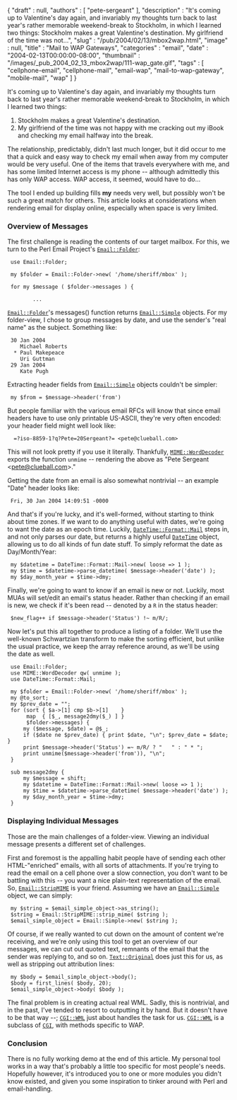{
   "draft" : null,
   "authors" : [
      "pete-sergeant"
   ],
   "description" : "It's coming up to Valentine's day again, and invariably my thoughts turn back to last year's rather memorable weekend-break to Stockholm, in which I learned two things: Stockholm makes a great Valentine's destination. My girlfriend of the time was not...",
   "slug" : "/pub/2004/02/13/mbox2wap.html",
   "image" : null,
   "title" : "Mail to WAP Gateways",
   "categories" : "email",
   "date" : "2004-02-13T00:00:00-08:00",
   "thumbnail" : "/images/_pub_2004_02_13_mbox2wap/111-wap_gate.gif",
   "tags" : [
      "cellphone-email",
      "cellphone-mail",
      "email-wap",
      "mail-to-wap-gateway",
      "mobile-mail",
      "wap"
   ]
}



It's coming up to Valentine's day again, and invariably my thoughts turn back to last year's rather memorable weekend-break to Stockholm, in which I learned two things:

1.  Stockholm makes a great Valentine's destination.
2.  My girlfriend of the time was not happy with me cracking out my iBook and checking my email halfway into the break.

The relationship, predictably, didn't last much longer, but it did occur to me that a quick and easy way to check my email when away from my computer would be very useful. One of the items that travels everywhere with me, and has some limited Internet access is my phone -- although admittedly this has only WAP access. WAP access, it seemed, would have to do...

The tool I ended up building fills **my** needs very well, but possibly won't be such a great match for others. This article looks at considerations when rendering email for display online, especially when space is very limited.

### <span id="Overview_of_messages">Overview of Messages</span>

The first challenge is reading the contents of our target mailbox. For this, we turn to the Perl Email Project's [`Email::Folder`](http://search.cpan.org/perldoc?Email::Folder):

     use Email::Folder;
     
     my $folder = Email::Folder->new( '/home/sheriff/mbox' );
     
     for my $message ( $folder->messages ) {
     
            ...

[`Email::Folder`](http://search.cpan.org/perldoc?Email::Folder)'s messages() function returns [`Email::Simple`](http://search.cpan.org/perldoc?Email::Simple) objects. For my folder-view, I chose to group messages by date, and use the sender's "real name" as the subject. Something like:

     30 Jan 2004
        Michael Roberts
      * Paul Makepeace
        Uri Guttman
     29 Jan 2004
        Kate Pugh

Extracting header fields from [`Email::Simple`](http://search.cpan.org/perldoc?Email::Simple) objects couldn't be simpler:

     my $from = $message->header('from')

But people familiar with the various email RFCs will know that since email headers have to use only printable US-ASCII, they're very often encoded: your header field might well look like:

      =?iso-8859-1?q?Pete=20Sergeant?= <pete@clueball.com>

This will not look pretty if you use it literally. Thankfully, [`MIME::WordDecoder`](http://search.cpan.org/perldoc?MIME::WordDecoder) exports the function `unmime` -- rendering the above as "Pete Sergeant &lt;pete@clueball.com&gt;."

Getting the date from an email is also somewhat nontrivial -- an example "Date" header looks like:

     Fri, 30 Jan 2004 14:09:51 -0000

And that's if you're lucky, and it's well-formed, without starting to think about time zones. If we want to do anything useful with dates, we're going to want the date as an epoch time. Luckily, [`DateTime::Format::Mail`](http://search.cpan.org/perldoc?DateTime::Format::Mail) steps in, and not only parses our date, but returns a highly useful [`DateTime`](http://search.cpan.org/perldoc?DateTime) object, allowing us to do all kinds of fun date stuff. To simply reformat the date as Day/Month/Year:

     my $datetime = DateTime::Format::Mail->new( loose => 1 );
     my $time = $datetime->parse_datetime( $message->header('date') );
     my $day_month_year = $time->dmy;

Finally, we're going to want to know if an email is new or not. Luckily, most MUAs will set/edit an email's status header. Rather than checking if an email is new, we check if it's been read -- denoted by a `R` in the status header:

     $new_flag++ if $message->header('Status') !~ m/R/;

Now let's put this all together to produce a listing of a folder. We'll use the well-known Schwartzian transform to make the sorting efficient, but unlike the usual practice, we keep the array reference around, as we'll be using the date as well.

     use Email::Folder;
     use MIME::WordDecoder qw( unmime );
     use DateTime::Format::Mail;

     my $folder = Email::Folder->new( '/home/sheriff/mbox' );
     my @to_sort;
     my $prev_date = "";
     for (sort { $a->[1] cmp $b->[1]    }
          map  { [$_, message2dmy($_) ] } 
          $folder->messages) {
         my ($message, $date) = @$_;
         if ($date ne $prev_date) { print $date, "\n"; $prev_date = $date; }
         print $message->header('Status') =~ m/R/ ? "   " : " * ";
         print unmime($message->header('from')), "\n";
     }

     sub message2dmy {
         my $message = shift;
         my $datetime = DateTime::Format::Mail->new( loose => 1 );
         my $time = $datetime->parse_datetime( $message->header('date') );
         my $day_month_year = $time->dmy;
     }

### <span id="Displaying_individual_messages">Displaying Individual Messages</span>

Those are the main challenges of a folder-view. Viewing an individual message presents a different set of challenges.

First and foremost is the appalling habit people have of sending each other HTML-"enriched" emails, with all sorts of attachments. If you're trying to read the email on a cell phone over a slow connection, you don't want to be battling with this -- you want a nice plain-text representation of the email. So, [`Email::StripMIME`](http://search.cpan.org/perldoc?Email::StripMIME) is your friend. Assuming we have an [`Email::Simple`](http://search.cpan.org/perldoc?Email::Simple) object, we can simply:

     my $string = $email_simple_object->as_string();
     $string = Email::StripMIME::strip_mime( $string );
     $email_simple_object = Email::Simple->new( $string );

Of course, if we really wanted to cut down on the amount of content we're receiving, and we're only using this tool to get an overview of our messages, we can cut out quoted text, remnants of the email that the sender was replying to, and so on. [`Text::Original`](http://search.cpan.org/perldoc?Text::Original) does just this for us, as well as stripping out attribution lines:

     my $body = $email_simple_object->body();
     $body = first_lines( $body, 20);
     $email_simple_object->body( $body );

The final problem is in creating actual real WML. Sadly, this is nontrivial, and in the past, I've tended to resort to outputting it by hand. But it doesn't have to be that way --; [`CGI::WML`](http://search.cpan.org/perldoc?CGI::WML) just about handles the task for us. [`CGI::WML`](http://search.cpan.org/perldoc?CGI::WML) is a subclass of [`CGI`](http://search.cpan.org/perldoc?CGI), with methods specific to WAP.

### <span id="Conclusion">Conclusion</span>

There is no fully working demo at the end of this article. My personal tool works in a way that's probably a little too specific for most people's needs. Hopefully however, it's introduced you to one or more modules you didn't know existed, and given you some inspiration to tinker around with Perl and email-handling.
